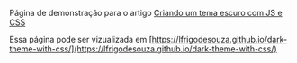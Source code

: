 Página de demonstração para o artigo [Criando um tema escuro com JS e CSS](https://lfrigodesouza.net/2020/12/17/Criando-um-tema-escuro-com-JS-e-CSS/?utm_medium=source_code&utm_source=github)

Essa página pode ser vizualizada em [https://lfrigodesouza.github.io/dark-theme-with-css/](https://lfrigodesouza.github.io/dark-theme-with-css/)
